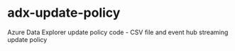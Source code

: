 # adx-update-policy
Azure Data Explorer update policy code - CSV file and event hub streaming update policy
